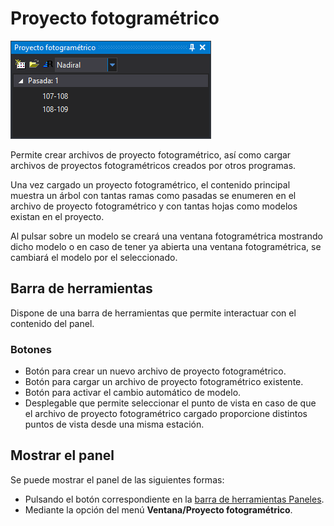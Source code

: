 # Proyecto fotogramétrico

![Panel proyecto fotogramétrico](../../../.gitbook/assets/panelproyectofotogrametrico.png)

Permite crear archivos de proyecto fotogramétrico, así como cargar archivos de proyectos fotogramétricos creados por otros programas.

Una vez cargado un proyecto fotogramétrico, el contenido principal muestra un árbol con tantas ramas como pasadas se enumeren en el archivo de proyecto fotogramétrico y con tantas hojas como modelos existan en el proyecto.

Al pulsar sobre un modelo se creará una ventana fotogramétrica mostrando dicho modelo o en caso de tener ya abierta una ventana fotogramétrica, se cambiará el modelo por el seleccionado.

## Barra de herramientas

Dispone de una barra de herramientas que permite interactuar con el contenido del panel.

### Botones

* Botón para crear un nuevo archivo de proyecto fotogramétrico.
* Botón para cargar un archivo de proyecto fotogramétrico existente.
* Botón para activar el cambio automático de modelo.
* Desplegable que permite seleccionar el punto de vista en caso de que el archivo de proyecto fotogramétrico cargado proporcione distintos puntos de vista desde una misma estación.

## Mostrar el panel

Se puede mostrar el panel de las siguientes formas:

* Pulsando el botón correspondiente en la [barra de herramientas Paneles](../barras-de-herramientas/paneles.md).
* Mediante la opción del menú **Ventana/Proyecto fotogramétrico**.
